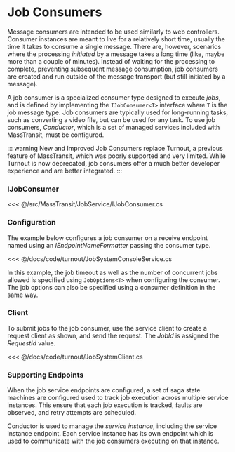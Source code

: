 # Job Consumers

Message consumers are intended to be used similarly to web controllers. Consumer instances are meant to live for a relatively short time, usually the time it takes to consume a single message. There are, however, scenarios where the processing _initiated_ by a message takes a long time (like, maybe more than a couple of minutes). Instead of waiting for the processing to complete, preventing subsequent message consumption, job consumers are created and run outside of the message transport (but still initiated by a message).

A job consumer is a specialized consumer type designed to execute _jobs_, and is defined by implementing the `IJobConsumer<T>` interface where `T` is the job message type. Job consumers are typically used for long-running tasks, such as converting a video file, but can be used for any task. To use job consumers, _Conductor_, which is a set of managed services included with MassTransit, must be configured.

::: warning New and Improved
Job Consumers replace Turnout, a previous feature of MassTransit, which was poorly supported and very limited. While Turnout is now deprecated, job consumers offer a much better developer experience and are better integrated.
:::

### IJobConsumer

<<< @/src/MassTransit/JobService/IJobConsumer.cs

### Configuration

The example below configures a job consumer on a receive endpoint named using an _IEndpointNameFormatter_ passing the consumer type.

<<< @/docs/code/turnout/JobSystemConsoleService.cs

In this example, the job timeout as well as the number of concurrent jobs allowed is specified using `JobOptions<T>` when configuring the consumer. The job options can also be specified using a consumer definition in the same way.

### Client

To submit jobs to the job consumer, use the service client to create a request client as shown, and send the request. The _JobId_ is assigned the _RequestId_ value.

<<< @/docs/code/turnout/JobSystemClient.cs

### Supporting Endpoints

When the job service endpoints are configured, a set of saga state machines are configured used to track job execution across multiple service instances. This ensure that each job execution is tracked, faults are observed, and retry attempts are scheduled.

Conductor is used to manage the _service instance_, including the service instance endpoint. Each service instance has its own endpoint which is used to communicate with the job consumers executing on that instance.
